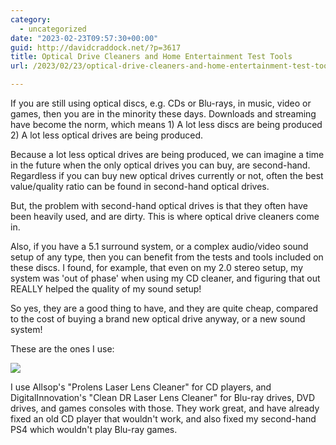 ```yaml
---
category:
  - uncategorized
date: "2023-02-23T09:57:30+00:00"
guid: http://davidcraddock.net/?p=3617
title: Optical Drive Cleaners and Home Entertainment Test Tools
url: /2023/02/23/optical-drive-cleaners-and-home-entertainment-test-tools/

---
```

If you are still using optical discs, e.g. CDs or Blu-rays, in music, video or games, then you are in the minority these days. Downloads and streaming have become the norm, which means 1) A lot less discs are being produced 2) A lot less optical drives are being produced.

Because a lot less optical drives are being produced, we can imagine a time in the future when the only optical drives you can buy, are second-hand. Regardless if you can buy new optical drives currently or not, often the best value/quality ratio can be found in second-hand optical drives.

But, the problem with second-hand optical drives is that they often have been heavily used, and are dirty. This is where optical drive cleaners come in.

Also, if you have a 5.1 surround system, or a complex audio/video sound setup of any type, then you can benefit from the tests and tools included on these discs. I found, for example, that even on my 2.0 stereo setup, my system was 'out of phase' when using my CD cleaner, and figuring that out REALLY helped the quality of my sound setup!

So yes, they are a good thing to have, and they are quite cheap, compared to the cost of buying a brand new optical drive anyway, or a new sound system!

These are the ones I use:

[![](/wp-content/uploads/2023/02/20230223_094304.jpg)](/wp-content/uploads/2023/02/20230223_094304.jpg)

I use Allsop's "Prolens Laser Lens Cleaner" for CD players, and DigitalInnovation's "Clean DR Laser Lens Cleaner" for Blu-ray drives, DVD drives, and games consoles with those. They work great, and have already fixed an old CD player that wouldn't work, and also fixed my second-hand PS4 which wouldn't play Blu-ray games.
